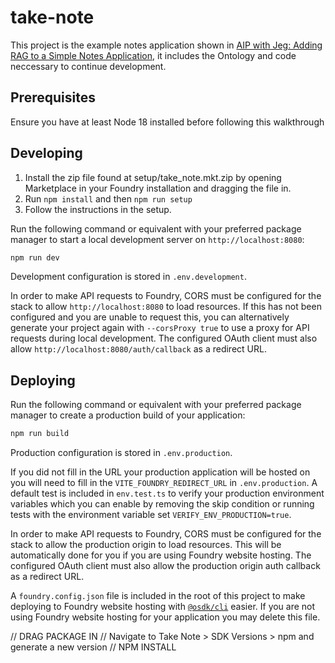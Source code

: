 # take-note

This project is the example notes application shown in [AIP with Jeg: Adding RAG to a Simple Notes Application](https://www.youtube.com/watch?v=U_8zWqLy5Bc), it includes the Ontology and code neccessary to continue development.

## Prerequisites

Ensure you have at least Node 18 installed before following this walkthrough

## Developing

1. Install the zip file found at setup/take_note.mkt.zip by opening Marketplace in your Foundry installation and dragging the file in.
2. Run `npm install` and then `npm run setup`
3. Follow the instructions in the setup.

Run the following command or equivalent with your preferred package manager to start a local development server on `http://localhost:8080`:

```sh
npm run dev
```

Development configuration is stored in `.env.development`.

In order to make API requests to Foundry, CORS must be configured for the stack to allow `http://localhost:8080` to load resources. If this has not been configured and you are unable to request this, you can alternatively generate your project again with `--corsProxy true` to use a proxy for API requests during local development. The configured OAuth client must also allow `http://localhost:8080/auth/callback` as a redirect URL.

## Deploying

Run the following command or equivalent with your preferred package manager to create a production build of your application:

```sh
npm run build
```

Production configuration is stored in `.env.production`.

If you did not fill in the URL your production application will be hosted on you will need to fill in the `VITE_FOUNDRY_REDIRECT_URL` in `.env.production`. A default test is included in `env.test.ts` to verify your production environment variables which you can enable by removing the skip condition or running tests with the environment variable set `VERIFY_ENV_PRODUCTION=true`.

In order to make API requests to Foundry, CORS must be configured for the stack to allow the production origin to load resources. This will be automatically done for you if you are using Foundry website hosting. The configured OAuth client must also allow the production origin auth callback as a redirect URL.

A `foundry.config.json` file is included in the root of this project to make deploying to Foundry website hosting with [`@osdk/cli`](https://www.npmjs.com/package/@osdk/cli) easier. If you are not using Foundry website hosting for your application you may delete this file.

// DRAG PACKAGE IN
// Navigate to Take Note > SDK Versions > npm and generate a new version
// NPM INSTALL